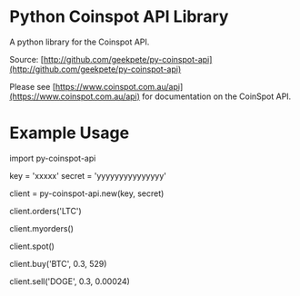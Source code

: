 Python Coinspot API Library
===========================
A python library for the Coinspot API.

Source: [http://github.com/geekpete/py-coinspot-api](http://github.com/geekpete/py-coinspot-api)

Please see [https://www.coinspot.com.au/api](https://www.coinspot.com.au/api) for documentation on the CoinSpot API.

Example Usage
=============

import py-coinspot-api

key = 'xxxxx'
secret = 'yyyyyyyyyyyyyyy'

client = py-coinspot-api.new(key, secret)

client.orders('LTC')

client.myorders()

client.spot()

client.buy('BTC', 0.3, 529)

client.sell('DOGE', 0.3, 0.00024)